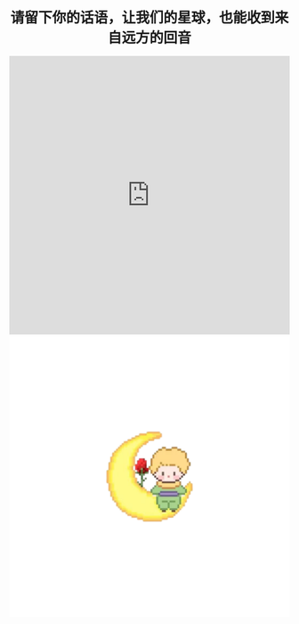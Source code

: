 <h1 style="text-align:center;font-weight:bold;font-size:25px">请留下你的话语，让我们的星球，也能收到来自远方的回音</h1>
<div class="giscus"></div>

<script src="https://giscus.app/client.js"
    data-repo="alibabahappyman/OneDocusComment"
    data-repo-id="R_kgDOPwTkUQ"
    data-category="General"
    data-category-id="DIC_kwDOPwTkUc4Cvd32"
    data-mapping="pathname"
    data-strict="0"
    data-reactions-enabled="1"
    data-emit-metadata="0"
    data-input-position="bottom"
    data-theme="noborder_light"
    data-lang="zh-CN"
    data-loading="lazy"
    data-title="网站留言" 
    crossorigin="anonymous"
    async>
</script>

<iframe src="https://dinosaur.game/zh/dinosaur-game" width="100%" height="500" frameborder="0"></iframe>
<div class="mascot">
    <img src="/images/littleprince10.png">
</div>